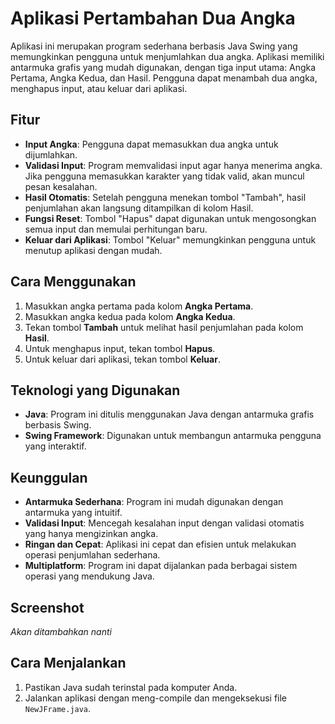 # Aplikasi Pertambahan Dua Angka

Aplikasi ini merupakan program sederhana berbasis Java Swing yang memungkinkan pengguna untuk menjumlahkan dua angka. Aplikasi memiliki antarmuka grafis yang mudah digunakan, dengan tiga input utama: Angka Pertama, Angka Kedua, dan Hasil. Pengguna dapat menambah dua angka, menghapus input, atau keluar dari aplikasi.

## Fitur
- **Input Angka**: Pengguna dapat memasukkan dua angka untuk dijumlahkan.
- **Validasi Input**: Program memvalidasi input agar hanya menerima angka. Jika pengguna memasukkan karakter yang tidak valid, akan muncul pesan kesalahan.
- **Hasil Otomatis**: Setelah pengguna menekan tombol "Tambah", hasil penjumlahan akan langsung ditampilkan di kolom Hasil.
- **Fungsi Reset**: Tombol "Hapus" dapat digunakan untuk mengosongkan semua input dan memulai perhitungan baru.
- **Keluar dari Aplikasi**: Tombol "Keluar" memungkinkan pengguna untuk menutup aplikasi dengan mudah.

## Cara Menggunakan
1. Masukkan angka pertama pada kolom **Angka Pertama**.
2. Masukkan angka kedua pada kolom **Angka Kedua**.
3. Tekan tombol **Tambah** untuk melihat hasil penjumlahan pada kolom **Hasil**.
4. Untuk menghapus input, tekan tombol **Hapus**.
5. Untuk keluar dari aplikasi, tekan tombol **Keluar**.

## Teknologi yang Digunakan
- **Java**: Program ini ditulis menggunakan Java dengan antarmuka grafis berbasis Swing.
- **Swing Framework**: Digunakan untuk membangun antarmuka pengguna yang interaktif.

## Keunggulan
- **Antarmuka Sederhana**: Program ini mudah digunakan dengan antarmuka yang intuitif.
- **Validasi Input**: Mencegah kesalahan input dengan validasi otomatis yang hanya mengizinkan angka.
- **Ringan dan Cepat**: Aplikasi ini cepat dan efisien untuk melakukan operasi penjumlahan sederhana.
- **Multiplatform**: Program ini dapat dijalankan pada berbagai sistem operasi yang mendukung Java.

## Screenshot
_Akan ditambahkan nanti_

## Cara Menjalankan
1. Pastikan Java sudah terinstal pada komputer Anda.
2. Jalankan aplikasi dengan meng-compile dan mengeksekusi file `NewJFrame.java`.
